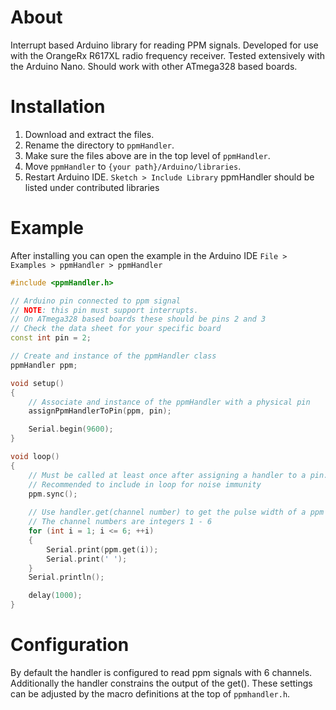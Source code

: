# About

Interrupt based Arduino library for reading PPM signals. Developed for use with the OrangeRx R617XL radio frequency receiver. Tested extensively with the Arduino Nano. Should work with other ATmega328 based boards.

# Installation

1. Download and extract the files. 
2. Rename the directory to ```ppmHandler```. 
3. Make sure the files above are in the top level of ```ppmHandler```. 
4. Move ```ppmHandler``` to ```{your path}/Arduino/libraries```.
5. Restart Arduino IDE. ```Sketch > Include Library``` ppmHandler should be listed under contributed libraries 

# Example

After installing you can open the example in the Arduino IDE ```File > Examples > ppmHandler > ppmHandler```

```cpp
#include <ppmHandler.h>

// Arduino pin connected to ppm signal
// NOTE: this pin must support interrupts. 
// On ATmega328 based boards these should be pins 2 and 3
// Check the data sheet for your specific board
const int pin = 2;

// Create and instance of the ppmHandler class
ppmHandler ppm;

void setup()
{
    // Associate and instance of the ppmHandler with a physical pin
    assignPpmHandlerToPin(ppm, pin);

    Serial.begin(9600);
}

void loop()
{
    // Must be called at least once after assigning a handler to a pin.
    // Recommended to include in loop for noise immunity 
    ppm.sync();
    
    // Use handler.get(channel number) to get the pulse width of a ppm channel. 
    // The channel numbers are integers 1 - 6
    for (int i = 1; i <= 6; ++i)
    {
        Serial.print(ppm.get(i));
        Serial.print(' ');
    }
    Serial.println();

    delay(1000);
}
```

# Configuration

By default the handler is configured to read ppm signals with 6 channels. Additionally the handler constrains the output of the get(). These settings can be adjusted by the macro definitions at the top of ```ppmhandler.h```.
